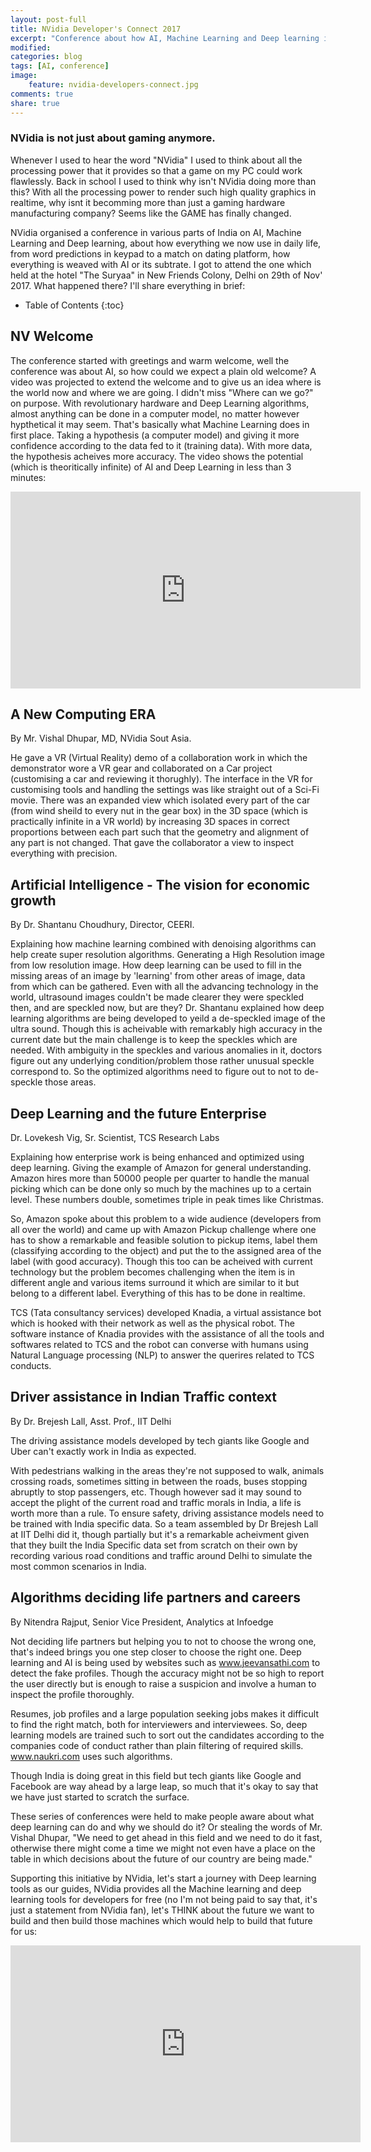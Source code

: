```yaml
---
layout: post-full
title: NVidia Developer's Connect 2017
excerpt: "Conference about how AI, Machine Learning and Deep learning is chaning the world and how NVidia is a great contributer to boost this change."
modified: 
categories: blog
tags: [AI, conference]
image:
    feature: nvidia-developers-connect.jpg
comments: true
share: true
---
```


### NVidia is not just about gaming anymore.

Whenever I used to hear the word "NVidia" I used to think about all the processing power that it provides so that a game on my PC could work flawlessly. Back in school I used to think why isn't NVidia doing more than this? With all the processing power to render such high quality graphics in realtime, why isnt it becomming more than just a gaming hardware manufacturing company? Seems like the GAME has finally changed.

NVidia organised a conference in various parts of India on AI, Machine Learning and Deep learning, about how everything we now use in daily life, from word predictions in keypad to a match on dating platform, how everything is weaved with AI or its subtrate. I got to attend the one which held at the hotel "The Suryaa" in New Friends Colony, Delhi on 29th of Nov' 2017. What happened there? I'll share everything in brief:

* Table of Contents
{:toc}

## NV Welcome
The conference started with greetings and warm welcome, well the conference was about AI, so how could we expect a plain old welcome? A video was projected to extend the welcome and to give us an idea where is the world now and where we are going. I didn't miss "Where can we go?" on purpose. With revolutionary hardware and Deep Learning algorithms, almost anything can be done in a computer model, no matter however hypthetical it may seem. That's basically what Machine Learning does in first place. Taking a hypothesis (a computer model) and giving it more confidence according to the data fed to it (training data). With more data, the hypothesis acheives more accuracy. The video shows the potential (which is theoritically infinite) of AI and Deep Learning in less than 3 minutes:

<iframe width="560" height="315" src="https://www.youtube.com/embed/SUNPrR4o5ZA" frameborder="0" allowfullscreen></iframe>

## A New Computing ERA
By Mr. Vishal Dhupar, MD, NVidia Sout Asia.

He gave a VR (Virtual Reality) demo of a collaboration work in which the demonstrator wore a VR gear and collaborated on a Car project (customising a car and reviewing it thorughly). The interface in the VR for customising tools and handling the settings was like straight out of a Sci-Fi movie. There was an expanded view which isolated every part of the car (from wind sheild to every nut in the gear box) in the 3D space (which is practically infinite in a VR world) by increasing 3D spaces in correct proportions between each part such that the geometry and alignment of any part is not changed. That gave the collaborator a view to inspect everything with precision.

## Artificial Intelligence - The vision for economic growth
By Dr. Shantanu Choudhury, Director, CEERI.

Explaining how machine learning combined with denoising algorithms can help create super resolution algorithms. Generating a High Resolution image from low resolution image. How deep learning can be used to fill in the missing areas of an image by 'learning' from other areas of image, data from which can be gathered. Even with all the advancing technology in the world, ultrasound images couldn't be made clearer they were speckled then, and are speckled now, but are they? Dr. Shantanu explained how deep learning algorithms are being developed to yeild a de-speckled image of the ultra sound. Though this is acheivable with remarkably high accuracy in the current date but the main challenge is to keep the speckles which are needed. With ambiguity in the speckles and various anomalies in it, doctors figure out any underlying condition/problem those rather unusual speckle correspond to. So the optimized algorithms need to figure out to not to de-speckle those areas.

## Deep Learning and the future Enterprise
Dr. Lovekesh Vig, Sr. Scientist, TCS Research Labs

Explaining how enterprise work is being enhanced and optimized using deep learning. Giving the example of Amazon for general understanding. Amazon hires more than 50000 people per quarter to handle the manual picking which can be done only so much by the machines up to a certain level. These numbers double, sometimes triple in peak times like Christmas. 

So, Amazon spoke about this problem to a wide audience (developers from all over the world) and came up with Amazon Pickup challenge where one has to show a remarkable and feasible solution to pickup items, label them (classifying according to the object) and put the to the assigned area of the label (with good accuracy). Though this too can be acheived with current technology but the problem becomes challenging when the item is in different angle and various items surround it which are similar to it but belong to a different label. Everything of this has to be done in realtime.

TCS (Tata consultancy services) developed Knadia, a virtual assistance bot which is hooked with their network as well as the physical robot. The software instance of Knadia provides with the assistance of all the tools and softwares related to TCS and the robot can converse with humans using Natural Language processing (NLP) to answer the querires related to TCS conducts. 

## Driver assistance in Indian Traffic context
By Dr. Brejesh Lall, Asst. Prof., IIT Delhi

The driving assistance models developed by tech giants like Google and Uber can't exactly work in India as expected. 

With pedestrians walking in the areas they're not supposed to walk, animals crossing roads, sometimes sitting in between the roads, buses stopping abruptly to stop passengers, etc. Though however sad it may sound to accept the plight of the current road and traffic morals in India, a life is worth more than a rule. To ensure safety, driving assistance models need to be trained with India specific data. So a team assembled by Dr Brejesh Lall at IIT Delhi did it, though partially but it's a remarkable acheivment given that they built the India Specific data set from scratch on their own by recording various road conditions and traffic around Delhi to simulate the most common scenarios in India.

## Algorithms deciding life partners and careers
By Nitendra Rajput, Senior Vice President, Analytics at Infoedge

Not deciding life partners but helping you to not to choose the wrong one, that's indeed brings you one step closer to choose the right one. Deep learning and AI is being used by websites such as www.jeevansathi.com to detect the fake profiles. Though the accuracy might not be so high to report the user directly but is enough to raise a suspicion and involve a human to inspect the profile thoroughly.

Resumes, job profiles and a large population seeking jobs makes it difficult to find the right match, both for interviewers and interviewees. So, deep learning models are trained such to sort out the candidates according to the companies code of conduct rather than plain filtering of required skills. www.naukri.com uses such algorithms.



Though India is doing great in this field but tech giants like Google and Facebook are way ahead by a large leap, so much that it's okay to say that we have just started to scratch the surface.

These series of conferences were held to make people aware about what deep learning can do and why we should do it? Or stealing the words of Mr. Vishal Dhupar, "We need to get ahead in this field and we need to do it fast, otherwise there might come a time we might not even have a place on the table in which decisions about the future of our country are being made."

Supporting this initiative by NVidia, let's start a journey with Deep learning tools as our guides, NVidia provides all the Machine learning and deep learning tools for developers for free (no I'm not being paid to say that, it's just a statement from NVidia fan), let's THINK about the future we want to build and then build those machines which would help to build that future for us:

<iframe width="560" height="315" src="https://www.youtube.com/embed/6eBpjEdgSm0" frameborder="0" allowfullscreen></iframe>

